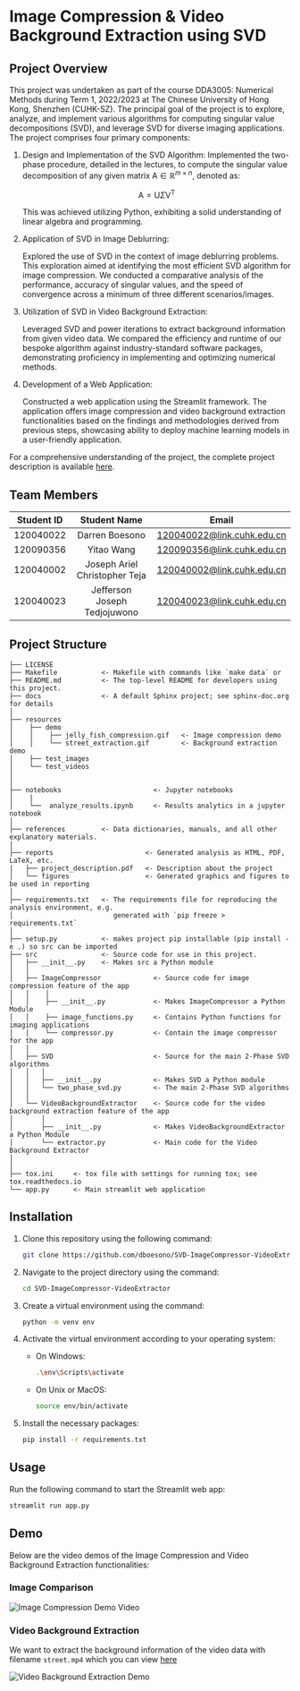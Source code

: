 Image Compression & Video Background Extraction using SVD
==============================


## Project Overview

This project was undertaken as part of the course DDA3005: Numerical Methods during Term 1, 2022/2023 at The Chinese University of Hong Kong, Shenzhen (CUHK-SZ). The principal goal of the project is to explore, analyze, and implement various algorithms for computing singular value decompositions (SVD), and leverage SVD for diverse imaging applications. The project comprises four primary components:

1. Design and Implementation of the SVD Algorithm:
   Implemented the two-phase procedure, detailed in the lectures, to compute the singular value decomposition of any given matrix $\text{A} \in \mathbb{R}^{m \times n}$, denoted as:

   $$\text{A} = \text{U} \Sigma \text{V}^\text{T}$$

   This was achieved utilizing Python, exhibiting a solid understanding of linear algebra and programming.

2. Application of SVD in Image Deblurring:
   
   Explored the use of SVD in the context of image deblurring problems. This exploration aimed at identifying the most efficient SVD algorithm for image compression. We conducted a comparative analysis of the performance, accuracy of singular values, and the speed of convergence across a minimum of three different scenarios/images.

3. Utilization of SVD in Video Background Extraction:
   
   Leveraged SVD and power iterations to extract background information from given video data. We compared the efficiency and runtime of our bespoke algorithm against industry-standard software packages, demonstrating proficiency in implementing and optimizing numerical methods.

4. Development of a Web Application:
   
   Constructed a web application using the Streamlit framework. The application offers image compression and video background extraction functionalities based on the findings and methodologies derived from previous steps, showcasing ability to deploy machine learning models in a user-friendly application.

For a comprehensive understanding of the project, the complete project description is available [here](./reports/project_description.pdf).


## Team Members

| Student ID | Student Name   | Email                        
| :----------: | :--------------: | :------------------------------: | 
| 120040022  | Darren Boesono        | 120040022@link.cuhk.edu.cn     | 
| 120090356  | Yitao Wang        |    120090356@link.cuhk.edu.cn  | 
| 120040002  | Joseph Ariel Christopher Teja          | 120040002@link.cuhk.edu.cn     | 
| 120040023  | Jefferson Joseph Tedjojuwono            | 120040023@link.cuhk.edu.cn     | 


Project Structure
------------

    ├── LICENSE
    ├── Makefile           <- Makefile with commands like `make data` or 
    ├── README.md          <- The top-level README for developers using this project.
    ├── docs               <- A default Sphinx project; see sphinx-doc.org for details
    │
    ├── resources            
    │    ├── demo
    │    │    ├── jelly_fish_compression.gif   <- Image compression demo
    │    │    └── street_extraction.gif        <- Background extraction demo
    │    ├── test_images
    │    └── test_videos      
    │   
    │
    ├── notebooks                       <- Jupyter notebooks
    │    |                
    │    └──  analyze_results.ipynb     <- Results analytics in a jupyter notebook          
    │
    ├── references         <- Data dictionaries, manuals, and all other explanatory materials.
    │
    ├── reports                       <- Generated analysis as HTML, PDF, LaTeX, etc.
    |   ├── project_description.pdf   <- Description about the project
    │   └── figures                   <- Generated graphics and figures to be used in reporting
    │
    ├── requirements.txt   <- The requirements file for reproducing the analysis environment, e.g.
    │                         generated with `pip freeze > requirements.txt`
    │
    ├── setup.py           <- makes project pip installable (pip install -e .) so src can be imported
    ├── src                <- Source code for use in this project.
    │   ├── __init__.py    <- Makes src a Python module
    │   │
    │   ├── ImageCompressor             <- Source code for image compression feature of the app
    │   │    │
    │   │    ├── __init__.py            <- Makes ImageCompressor a Python Module
    │   │    ├── image_functions.py     <- Contains Python functions for imaging applications
    │   │    └── compressor.py          <- Contain the image compressor for the app
    │   │
    │   ├── SVD                         <- Source for the main 2-Phase SVD algorithms
    │   │   │
    │   │   ├── __init__.py             <- Makes SVD a Python module
    │   │   └── two_phase_svd.py        <- The main 2-Phase SVD algorithms
    │   │
    │   └── VideoBackgroundExtractor    <- Source code for the video background extraction feature of the app
    │       │                 
    │       ├── __init__.py             <- Makes VideoBackgroundExtractor a Python Module
    │       └── extractor.py            <- Main code for the Video Background Extractor
    │   
    │
    ├── tox.ini     <- tox file with settings for running tox; see tox.readthedocs.io
    └── app.py      <- Main streamlit web application


## Installation
1. Clone this repository using the following command:
   
   ```bash
   git clone https://github.com/dboesono/SVD-ImageCompressor-VideoExtractor.git
   ```
2. Navigate to the project directory using the command:
   
   ```bash
   cd SVD-ImageCompressor-VideoExtractor
   ```
3. Create a virtual environment using the command:

   ```bash
   python -m venv env
   ```
4. Activate the virtual environment according to your operating system:
   - On Windows:
  
        ```bash
        .\env\Scripts\activate
        ``` 
    - On Unix or MacOS:
  
        ```bash
        source env/bin/activate
        ``` 
5. Install the necessary packages:
   
   ```bash
   pip install -r requirements.txt
   ```


## Usage
Run the following command to start the Streamlit web app:
```bash
streamlit run app.py
```


## Demo
Below are the video demos of the Image Compression and Video Background Extraction functionalities:

### Image Comparison
![Image Compression Demo Video](./resources/demo/jellyfish_compression.gif)

### Video Background Extraction

We want to extract the background information of the video data with filename `street.mp4` which you can view [here](https://www.youtube.com/watch?v=OJR3K1VanFs)

![Video Background Extraction Demo](./resources/demo/street_extraction.gif)
